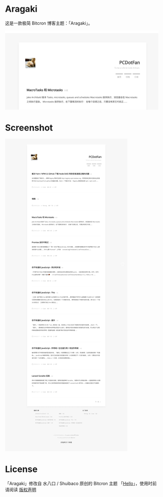 # Aragaki
这是一款极简 Bitcron 博客主题：「Aragaki」。

![screenshot](screenshots/aragaki.png)

# Screenshot
![index](screenshots/aragaki-index.png)

# License

「Aragaki」修改自 水八口 / Shuibaco 原创的 Bitcron 主题 「[Hello](https://github.com/shuibaco/bitcron-themes/tree/master/01%20hello)」，使用时前请阅读 [版权声明](https://github.com/shuibaco/bitcron-themes)
